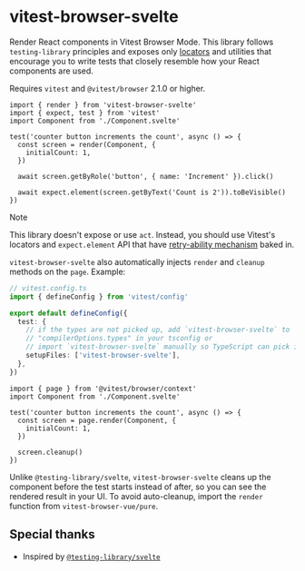 # vitest-browser-svelte

Render React components in Vitest Browser Mode. This library follows `testing-library` principles and exposes only [locators](https://vitest.dev/guide/browser/locators) and utilities that encourage you to write tests that closely resemble how your React components are used.

Requires `vitest` and `@vitest/browser` 2.1.0 or higher.

```tsx
import { render } from 'vitest-browser-svelte'
import { expect, test } from 'vitest'
import Component from './Component.svelte'

test('counter button increments the count', async () => {
  const screen = render(Component, {
    initialCount: 1,
  })

  await screen.getByRole('button', { name: 'Increment' }).click()

  await expect.element(screen.getByText('Count is 2')).toBeVisible()
})
```

> [!NOTE]
> This library doesn't expose or use `act`. Instead, you should use Vitest's locators and `expect.element` API that have [retry-ability mechanism](https://vitest.dev/guide/browser/assertion-api) baked in.

`vitest-browser-svelte` also automatically injects `render` and `cleanup` methods on the `page`. Example:

```ts
// vitest.config.ts
import { defineConfig } from 'vitest/config'

export default defineConfig({
  test: {
    // if the types are not picked up, add `vitest-browser-svelte` to
    // "compilerOptions.types" in your tsconfig or
    // import `vitest-browser-svelte` manually so TypeScript can pick it up
    setupFiles: ['vitest-browser-svelte'],
  },
})
```

```tsx
import { page } from '@vitest/browser/context'
import Component from './Component.svelte'

test('counter button increments the count', async () => {
  const screen = page.render(Component, {
    initialCount: 1,
  })

  screen.cleanup()
})
```

Unlike `@testing-library/svelte`, `vitest-browser-svelte` cleans up the component before the test starts instead of after, so you can see the rendered result in your UI. To avoid auto-cleanup, import the `render` function from `vitest-browser-vue/pure`.

## Special thanks

- Inspired by [`@testing-library/svelte`](https://github.com/testing-library/svelte-testing-library)
